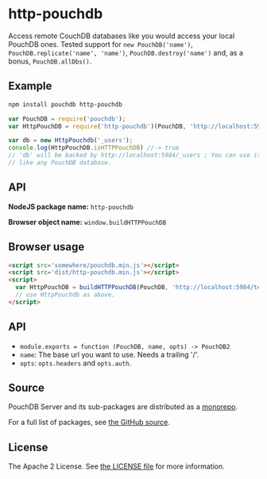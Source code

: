 http-pouchdb
============

Access remote CouchDB databases like you would access your local PouchDB
ones. Tested support for ``new PouchDB('name')``,
``PouchDB.replicate('name', 'name')``, ``PouchDB.destroy('name')`` and,
as a bonus, ``PouchDB.allDbs()``.

Example
-------

```bash
npm install pouchdb http-pouchdb
```

```javascript
var PouchDB = require('pouchdb');
var HttpPouchDB = require('http-pouchdb')(PouchDB, 'http://localhost:5984');

var db = new HttpPouchdb('_users');
console.log(HttpPouchDB.isHTTPPouchDB) //-> true
// 'db' will be backed by http://localhost:5984/_users ; You can use it
// like any PouchDB database.
```

API
---

**NodeJS package name:** `http-pouchdb`

**Browser object name:** `window.buildHTTPPouchDB`

Browser usage
-------------

```html
<script src='somewhere/pouchdb.min.js'></script>
<script src='dist/http-pouchdb.min.js'></script>
<script>
  var HttpPouchDB = buildHTTPPouchDB(PouchDB, 'http://localhost:5984/test');
  // use HttpPouchdb as above.
</script>
```

API
---

- ``module.exports = function (PouchDB, name, opts) -> PouchDB2``
- ``name``: The base url you want to use. Needs a trailing '/'.
- ``opts``: ``opts.headers`` and ``opts.auth``.

Source
------

PouchDB Server and its sub-packages are distributed as a [monorepo](https://github.com/babel/babel/blob/master/doc/design/monorepo.md).

For a full list of packages, see [the GitHub source](https://github.com/pouchdb/pouchdb-server/tree/master/packages/node_modules).

License
-------

The Apache 2 License. See [the LICENSE file](https://github.com/pouchdb/pouchdb-server/blob/master/LICENSE) for more information.
